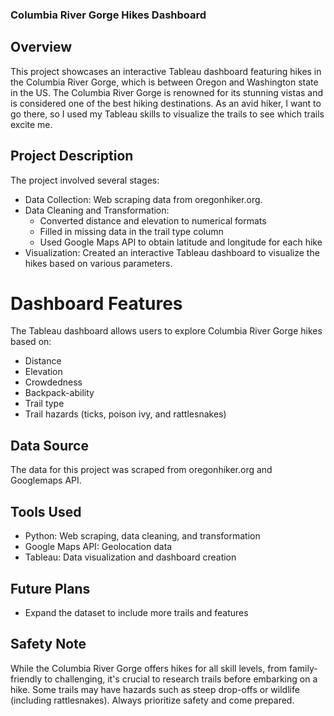 ### Columbia River Gorge Hikes Dashboard

## Overview

This project showcases an interactive Tableau dashboard featuring hikes in the Columbia River Gorge, which is between Oregon and Washington state in the US. The Columbia River Gorge is renowned for its stunning vistas and is considered one of the best hiking destinations. As an avid hiker, I want to go there, so I used my Tableau skills to visualize the trails to see which trails excite me. 

## Project Description
The project involved several stages:

- Data Collection: Web scraping data from oregonhiker.org.
- Data Cleaning and Transformation:
  - Converted distance and elevation to numerical formats
  - Filled in missing data in the trail type column
  - Used Google Maps API to obtain latitude and longitude for each hike
- Visualization: Created an interactive Tableau dashboard to visualize the hikes based on various parameters.

# Dashboard Features
The Tableau dashboard allows users to explore Columbia River Gorge hikes based on:
- Distance
- Elevation
- Crowdedness
- Backpack-ability
- Trail type
- Trail hazards (ticks, poison ivy, and rattlesnakes)

## Data Source
The data for this project was scraped from oregonhiker.org and Googlemaps API.

## Tools Used

- Python: Web scraping, data cleaning, and transformation
- Google Maps API: Geolocation data
- Tableau: Data visualization and dashboard creation

## Future Plans

- Expand the dataset to include more trails and features

## Safety Note
While the Columbia River Gorge offers hikes for all skill levels, from family-friendly to challenging, it's crucial to research trails before embarking on a hike. Some trails may have hazards such as steep drop-offs or wildlife (including rattlesnakes). Always prioritize safety and come prepared.
